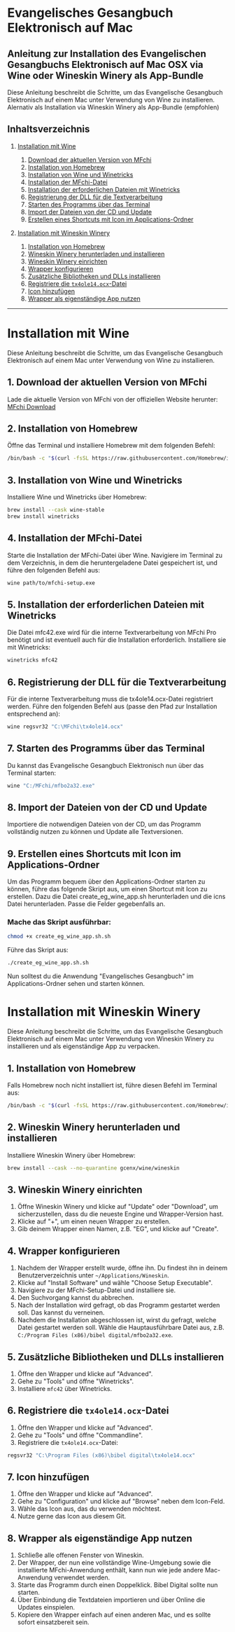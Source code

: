 # Evangelisches Gesangbuch Elektronisch auf Mac

## Anleitung zur Installation des Evangelischen Gesangbuchs Elektronisch auf Mac OSX via Wine oder Wineskin Winery als App-Bundle

Diese Anleitung beschreibt die Schritte, um das Evangelische Gesangbuch Elektronisch auf einem Mac unter Verwendung von Wine zu installieren.
Alernativ als Installation via Wineskin Winery als App-Bundle (empfohlen)

## Inhaltsverzeichnis

1. [Installation mit Wine](#installation-mit-wine)
    1. [Download der aktuellen Version von MFchi](#1-download-der-aktuellen-version-von-mfchi)
    2. [Installation von Homebrew](#2-installation-von-homebrew)
    3. [Installation von Wine und Winetricks](#3-installation-von-wine-und-winetricks)
    4. [Installation der MFchi-Datei](#4-installation-der-mfchi-datei)
    5. [Installation der erforderlichen Dateien mit Winetricks](#5-installation-der-erforderlichen-dateien-mit-winetricks)
    6. [Registrierung der DLL für die Textverarbeitung](#6-registrierung-der-dll-für-die-textverarbeitung)
    7. [Starten des Programms über das Terminal](#7-starten-des-programms-über-das-terminal)
    8. [Import der Dateien von der CD und Update](#8-import-der-dateien-von-der-cd-und-update)
    9. [Erstellen eines Shortcuts mit Icon im Applications-Ordner](#9-erstellen-eines-shortcuts-mit-icon-im-applications-ordner)

2. [Installation mit Wineskin Winery](#installation-mit-wineskin-winery)
    1. [Installation von Homebrew](#1-installation-von-homebrew)
    2. [Wineskin Winery herunterladen und installieren](#2-wineskin-winery-herunterladen-und-installieren)
    3. [Wineskin Winery einrichten](#3-wineskin-winery-einrichten)
    4. [Wrapper konfigurieren](#4-wrapper-konfigurieren)
    5. [Zusätzliche Bibliotheken und DLLs installieren](#5-zusätzliche-bibliotheken-und-dlls-installieren)
    6. [Registriere die `tx4ole14.ocx`-Datei](#6-registriere-die-tx4ole14ocx-datei)
    7. [Icon hinzufügen](#7-icon-hinzufügen)
    8. [Wrapper als eigenständige App nutzen](#8-wrapper-als-eigenständige-app-nutzen)

---
# Installation mit Wine

Diese Anleitung beschreibt die Schritte, um das Evangelische Gesangbuch Elektronisch auf einem Mac unter Verwendung von Wine zu installieren.

## 1. Download der aktuellen Version von MFchi

Lade die aktuelle Version von MFchi von der offiziellen Website herunter:
[MFchi Download](https://www.mfchi.org/epages/es122753.sf/de_DE/?ObjectPath=/Shops/es122753/Categories/Support/Download/Updates/Update_auf_aktuelle_Version)

## 2. Installation von Homebrew

Öffne das Terminal und installiere Homebrew mit dem folgenden Befehl:

```sh
/bin/bash -c "$(curl -fsSL https://raw.githubusercontent.com/Homebrew/install/HEAD/install.sh)"
```
## 3. Installation von Wine und Winetricks

Installiere Wine und Winetricks über Homebrew:

```sh
brew install --cask wine-stable
brew install winetricks
```

## 4. Installation der MFchi-Datei

Starte die Installation der MFchi-Datei über Wine. Navigiere im Terminal zu dem Verzeichnis, in dem die heruntergeladene Datei gespeichert ist, und führe den folgenden Befehl aus:

```sh
wine path/to/mfchi-setup.exe
```

## 5. Installation der erforderlichen Dateien mit Winetricks

Die Datei mfc42.exe wird für die interne Textverarbeitung von MFchi Pro benötigt und ist eventuell auch für die Installation erforderlich. Installiere sie mit Winetricks:

```sh
winetricks mfc42
```


## 6. Registrierung der DLL für die Textverarbeitung

Für die interne Textverarbeitung muss die tx4ole14.ocx-Datei registriert werden. Führe den folgenden Befehl aus (passe den Pfad zur Installation entsprechend an):

```sh
wine regsvr32 "C:\MFchi\tx4ole14.ocx"
```

## 7. Starten des Programms über das Terminal

Du kannst das Evangelische Gesangbuch Elektronisch nun über das Terminal starten:

```sh
wine "C:/MFchi/mfbo2a32.exe"
```

## 8. Import der Dateien von der CD und Update

Importiere die notwendigen Dateien von der CD, um das Programm vollständig nutzen zu können und Update alle Textversionen.

## 9. Erstellen eines Shortcuts mit Icon im Applications-Ordner

Um das Programm bequem über den Applications-Ordner starten zu können, führe das folgende Skript aus, um einen Shortcut mit Icon zu erstellen. Dazu die Datei create_eg_wine_app.sh herunterladen und die icns Datei herunterladen. Passe die Felder gegebenfalls an.

### Mache das Skript ausführbar:

```sh
chmod +x create_eg_wine_app.sh.sh
```

Führe das Skript aus:

```sh
./create_eg_wine_app.sh.sh
```

Nun solltest du die Anwendung "Evangelisches Gesangbuch" im Applications-Ordner sehen und starten können.

# Installation mit Wineskin Winery

Diese Anleitung beschreibt die Schritte, um das Evangelische Gesangbuch Elektronisch auf einem Mac unter Verwendung von Wineskin Winery zu installieren und als eigenständige App zu verpacken.

## 1. Installation von Homebrew

Falls Homebrew noch nicht installiert ist, führe diesen Befehl im Terminal aus:

```sh
/bin/bash -c "$(curl -fsSL https://raw.githubusercontent.com/Homebrew/install/HEAD/install.sh)"
```

## 2. Wineskin Winery herunterladen und installieren

Installiere Wineskin Winery über Homebrew:

```sh
brew install --cask --no-quarantine gcenx/wine/wineskin
```

## 3. Wineskin Winery einrichten

1. Öffne Wineskin Winery und klicke auf "Update" oder "Download", um sicherzustellen, dass du die neueste Engine und Wrapper-Version hast.
2. Klicke auf "+", um einen neuen Wrapper zu erstellen.
3. Gib deinem Wrapper einen Namen, z.B. "EG", und klicke auf "Create". 

## 4. Wrapper konfigurieren

1. Nachdem der Wrapper erstellt wurde, öffne ihn. Du findest ihn in deinem Benutzerverzeichnis unter `~/Applications/Wineskin`.
2. Klicke auf "Install Software" und wähle "Choose Setup Executable".
3. Navigiere zu der MFchi-Setup-Datei und installiere sie.
4. Den Suchvorgang kannst du abbrechen.
5. Nach der Installation wird gefragt, ob das Programm gestartet werden soll. Das kannst du verneinen.
6. Nachdem die Installation abgeschlossen ist, wirst du gefragt, welche Datei gestartet werden soll. Wähle die Hauptausführbare Datei aus, z.B. `C:/Program Files (x86)/bibel digital/mfbo2a32.exe`.

## 5. Zusätzliche Bibliotheken und DLLs installieren

1. Öffne den Wrapper und klicke auf "Advanced".
2. Gehe zu "Tools" und öffne "Winetricks".
3. Installiere `mfc42` über Winetricks.

## 6. Registriere die `tx4ole14.ocx`-Datei

1. Öffne den Wrapper und klicke auf "Advanced".
2. Gehe zu "Tools" und öffne "Commandline".
3. Registriere die `tx4ole14.ocx`-Datei:
```sh
regsvr32 "C:\Program Files (x86)\bibel digital\tx4ole14.ocx"
```

## 7. Icon hinzufügen

1. Öffne den Wrapper und klicke auf "Advanced".
2. Gehe zu "Configuration" und klicke auf "Browse" neben dem Icon-Feld.
3. Wähle das Icon aus, das du verwenden möchtest.
4. Nutze gerne das Icon aus diesem Git.

## 8. Wrapper als eigenständige App nutzen

1. Schließe alle offenen Fenster von Wineskin.
2. Der Wrapper, der nun eine vollständige Wine-Umgebung sowie die installierte MFchi-Anwendung enthält, kann nun wie jede andere Mac-Anwendung verwendet werden.
3. Starte das Programm durch einen Doppelklick. Bibel Digital sollte nun starten.
4. Über Einbindung die Textdateien importieren und über Online die Updates einspielen.
5. Kopiere den Wrapper einfach auf einen anderen Mac, und es sollte sofort einsatzbereit sein.

